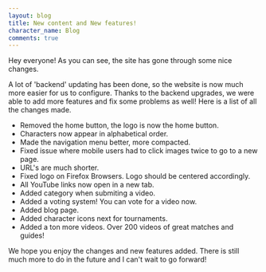 ```yaml
---
layout: blog
title: New content and New features!
character_name: Blog
comments: true
---
```


Hey everyone! As you can see, the site has gone through some nice changes. 

A lot of 'backend' updating has been done, so the website is now much more easier for us to configure. Thanks to the backend upgrades, we were able to add more features and fix some problems as well! Here is a list of all the changes made. 

- Removed the home button, the logo is now the home button.
- Characters now appear in alphabetical order. 
- Made the navigation menu better, more compacted.
- Fixed issue where mobile users had to click images twice to go to a new page.
- URL's are much shorter.
- Fixed logo on Firefox Browsers. Logo should be centered accordingly.
- All YouTube links now open in a new tab.
- Added category when submiting a video.
- Added a voting system! You can vote for a video now.
- Added blog page. 
- Added character icons next for tournaments. 
- Added a ton more videos. Over 200 videos of great matches and guides!


We hope you enjoy the changes and new features added. There is still much more to do in the future and I can't wait to go forward! 
